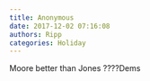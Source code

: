 ```yaml
---
title: Anonymous
date: 2017-12-02 07:16:08
authors: Ripp
categories: Holiday
---
```


 Moore better than Jones
????Dems